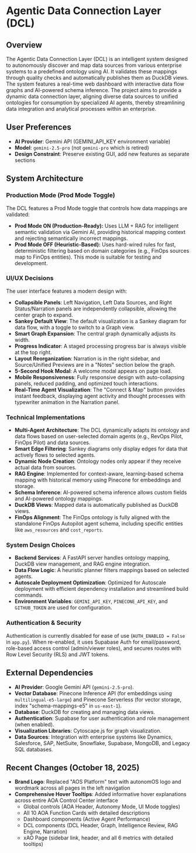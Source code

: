 # Agentic Data Connection Layer (DCL)

## Overview
The Agentic Data Connection Layer (DCL) is an intelligent system designed to autonomously discover and map data sources from various enterprise systems to a predefined ontology using AI. It validates these mappings through quality checks and automatically publishes them as DuckDB views. The system features a real-time web dashboard with interactive data flow graphs and AI-powered schema inference. The project aims to provide a dynamic data connection layer, aligning diverse data sources to unified ontologies for consumption by specialized AI agents, thereby streamlining data integration and analytical processes within an enterprise.

## User Preferences
- **AI Provider**: Gemini API (GEMINI_API_KEY environment variable)
- **Model**: `gemini-2.5-pro` (not `gemini-pro` which is retired)
- **Design Constraint**: Preserve existing GUI, add new features as separate sections

## System Architecture

### Production Mode (Prod Mode Toggle)
The DCL features a Prod Mode toggle that controls how data mappings are validated:
- **Prod Mode ON (Production-Ready):** Uses LLM + RAG for intelligent semantic validation via Gemini AI, providing historical mapping context and rejecting semantically incorrect mappings.
- **Prod Mode OFF (Heuristic-Based):** Uses hard-wired rules for fast, deterministic filtering based on domain categories (e.g., FinOps sources map to FinOps entities). This mode is suitable for testing and development.

### UI/UX Decisions
The user interface features a modern design with:
- **Collapsible Panels**: Left Navigation, Left Data Sources, and Right Status/Narration panels are independently collapsible, allowing the center graph to expand.
- **Sankey Default View**: The default visualization is a Sankey diagram for data flow, with a toggle to switch to a Graph view.
- **Smart Graph Expansion**: The central graph dynamically adjusts its width.
- **Progress Indicator**: A staged processing progress bar is always visible at the top right.
- **Layout Reorganization**: Narration is in the right sidebar, and Source/Unified Previews are in a "Notes" section below the graph.
- **5-Second Hook Modal**: A welcome modal appears on page load.
- **Mobile Responsiveness**: Fully responsive design with auto-collapsing panels, reduced padding, and optimized touch interactions.
- **Real-Time Agent Visualization**: The "Connect & Map" button provides instant feedback, displaying agent activity and thought processes with typewriter animation in the Narration panel.

### Technical Implementations
- **Multi-Agent Architecture**: The DCL dynamically adapts its ontology and data flows based on user-selected domain agents (e.g., RevOps Pilot, FinOps Pilot) and data sources.
- **Smart Edge Filtering**: Sankey diagrams only display edges for data that actively flows to selected agents.
- **Dynamic Node Creation**: Ontology nodes only appear if they receive actual data from sources.
- **RAG Engine**: Implemented for context-aware, learning-based schema mapping with historical memory using Pinecone for embeddings and storage.
- **Schema Inference**: AI-powered schema inference allows custom fields and AI-powered ontology mappings.
- **DuckDB Views**: Mapped data is automatically published as DuckDB views.
- **FinOps Alignment**: The FinOps ontology is fully aligned with the standalone FinOps Autopilot agent schema, including specific entities like `aws_resources` and `cost_reports`.

### System Design Choices
- **Backend Services**: A FastAPI server handles ontology mapping, DuckDB view management, and RAG engine integration.
- **Data Flow Logic**: A heuristic planner filters mappings based on selected agents.
- **Autoscale Deployment Optimization**: Optimized for Autoscale deployment with efficient dependency installation and streamlined build commands.
- **Environment Variables**: `GEMINI_API_KEY`, `PINECONE_API_KEY`, and `GITHUB_TOKEN` are used for configuration.

### Authentication & Security
Authentication is currently disabled for ease of use (`AUTH_ENABLED = False` in `app.py`). When re-enabled, it uses Supabase Auth for email/password, role-based access control (admin/viewer roles), and secures routes with Row Level Security (RLS) and JWT tokens.

## External Dependencies
- **AI Provider**: Google Gemini API (`gemini-2.5-pro`).
- **Vector Database**: Pinecone Inference API (for embeddings using `multilingual-e5-large`) and Pinecone Serverless (for vector storage, index "schema-mappings-e5" in `us-east-1`).
- **Database**: DuckDB for creating and managing data views.
- **Authentication**: Supabase for user authentication and role management (when enabled).
- **Visualization Libraries**: Cytoscape.js for graph visualization.
- **Data Sources**: Integration with enterprise systems like Dynamics, Salesforce, SAP, NetSuite, Snowflake, Supabase, MongoDB, and Legacy SQL databases.

## Recent Changes (October 18, 2025)
- **Brand Logo**: Replaced "AOS Platform" text with autonomOS logo and wordmark across all pages in the left navigation
- **Comprehensive Hover Tooltips**: Added informative hover explanations across entire AOA Control Center interface
  - Global controls (AOA Header, Autonomy Mode, UI Mode toggles)
  - All 10 AOA Function Cards with detailed descriptions
  - Dashboard components (Active Agent Performance)
  - DCL components (DCL Header, Graph, Intelligence Review, RAG Engine, Narration)
  - xAO Page (sidebar link, header, and all 6 metrics with detailed tooltips)